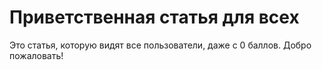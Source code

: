 # Приветственная статья для всех
Это статья, которую видят все пользователи, даже с 0 баллов. Добро пожаловать!